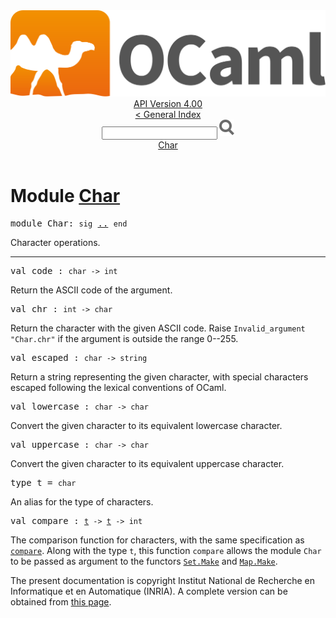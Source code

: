 <!-- ((! set title API !)) ((! set documentation !)) ((! set api !)) ((! set nobreadcrumb !)) -->
<div class="api"><header><nav class="toc brand"><a class="brand" href="https://ocaml.org/"><img src="colour-logo-gray.svg" class="svg" alt="OCaml"></a></nav><nav class="toc"><div class="toc_version"><a href="/docs" id="version-select">API Version 4.00</a></div><a href="index.html">&lt; General Index</a><div class="api_search"><input type="text" name="apisearch" id="api_search" oninput="mySearch(false);" onkeypress="this.oninput();" onclick="this.oninput();" onpaste="this.oninput();">
<img src="search_icon.svg" alt="Search" class="svg" onclick="mySearch(false)"></div>
<div id="search_results"></div><div class="toc_title"><a href="#top">Char</a></div><ul></ul></nav></header>

<h1>Module <a href="type_Char.html">Char</a></h1>
<pre><span class="keyword">module</span> Char: <code class="code"><span class="keyword">sig</span></code> <a href="Char.html">..</a> <code class="code"><span class="keyword">end</span></code></pre>Character operations.<br>
<hr width="100%">
<pre><span id="VALcode"><span class="keyword">val</span> code</span> : <code class="type">char -&gt; int</code></pre><div class="info">
Return the ASCII code of the argument.<br>
</div>
<pre><span id="VALchr"><span class="keyword">val</span> chr</span> : <code class="type">int -&gt; char</code></pre><div class="info">
Return the character with the given ASCII code.
   Raise <code class="code"><span class="constructor">Invalid_argument</span> <span class="string">"Char.chr"</span></code> if the argument is
   outside the range 0--255.<br>
</div>
<pre><span id="VALescaped"><span class="keyword">val</span> escaped</span> : <code class="type">char -&gt; string</code></pre><div class="info">
Return a string representing the given character,
   with special characters escaped following the lexical conventions
   of OCaml.<br>
</div>
<pre><span id="VALlowercase"><span class="keyword">val</span> lowercase</span> : <code class="type">char -&gt; char</code></pre><div class="info">
Convert the given character to its equivalent lowercase character.<br>
</div>
<pre><span id="VALuppercase"><span class="keyword">val</span> uppercase</span> : <code class="type">char -&gt; char</code></pre><div class="info">
Convert the given character to its equivalent uppercase character.<br>
</div>
<pre><span id="TYPEt"><span class="keyword">type</span> <code class="type"></code>t</span> = <code class="type">char</code> </pre>
<div class="info">
An alias for the type of characters.<br>
</div>

<pre><span id="VALcompare"><span class="keyword">val</span> compare</span> : <code class="type"><a href="Char.html#TYPEt">t</a> -&gt; <a href="Char.html#TYPEt">t</a> -&gt; int</code></pre><div class="info">
The comparison function for characters, with the same specification as
    <a href="Pervasives.html#VALcompare"><code class="code">compare</code></a>.  Along with the type <code class="code">t</code>, this function <code class="code">compare</code>
    allows the module <code class="code"><span class="constructor">Char</span></code> to be passed as argument to the functors
    <a href="Set.Make.html"><code class="code"><span class="constructor">Set</span>.<span class="constructor">Make</span></code></a> and <a href="Map.Make.html"><code class="code"><span class="constructor">Map</span>.<span class="constructor">Make</span></code></a>.<br>
</div>
<div class="copyright">The present documentation is copyright Institut National de Recherche en Informatique et en Automatique (INRIA). A complete version can be obtained from <a href="http://caml.inria.fr/pub/docs/manual-ocaml/">this page</a>.</div></div>